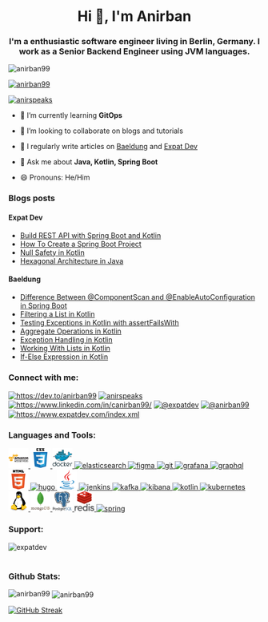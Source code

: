 <!-- ### Hi there 👋 -->

<!--
**anirban99/anirban99** is a ✨ _special_ ✨ repository because its `README.md` (this file) appears on your GitHub profile.

Here are some ideas to get you started:

- 🔭 I’m currently working on ...
- 🌱 I’m currently learning ...
- 👯 I’m looking to collaborate on ...
- 🤔 I’m looking for help with ...
- 💬 Ask me about ...
- 📫 How to reach me: ...
- 😄 Pronouns: ...
- ⚡ Fun fact: ...
-->
<h1 align="center">Hi 👋, I'm Anirban</h1>
<h3 align="center">I'm a enthusiastic software engineer living in Berlin, Germany. I work as a Senior Backend Engineer using JVM languages.</h3>

<p align="left"> <img src="https://komarev.com/ghpvc/?username=anirban99&label=Profile%20views&color=0e75b6&style=flat" alt="anirban99" /> </p>

<p align="left"> <a href="https://github.com/ryo-ma/github-profile-trophy"><img src="https://github-profile-trophy.vercel.app/?username=anirban99" alt="anirban99" /></a> </p>

<p align="left"> <a href="https://twitter.com/anirspeaks" target="blank"><img src="https://img.shields.io/twitter/follow/anirspeaks?logo=twitter&style=for-the-badge" alt="anirspeaks" /></a> </p>

- 🌱 I’m currently learning **GitOps**

- 👯 I’m looking to collaborate on blogs and tutorials

- 📝 I regularly write articles on [Baeldung](https://www.baeldung.com/kotlin/author/anirbanchatterjee) and [Expat Dev](https://www.expatdev.com/)

- 💬 Ask me about **Java, Kotlin, Spring Boot**

- 😄 Pronouns: He/Him

### Blogs posts

#### Expat Dev
<!-- BLOG-POST-LIST:START -->
- [Build REST API with Spring Boot and Kotlin](https://expatdev.com/posts/build-rest-api-spring-boot-kotlin/)
- [How To Create a Spring Boot Project](https://expatdev.com/posts/how-to-create-a-spring-boot-project/)
- [Null Safety in Kotlin](https://expatdev.com/posts/null-safety-in-kotlin/)
- [Hexagonal Architecture in Java](https://expatdev.com/posts/hexagonal-architecture-in-java/)
<!-- BLOG-POST-LIST:END -->

#### Baeldung
- [Difference Between @ComponentScan and @EnableAutoConfiguration in Spring Boot](https://www.baeldung.com/spring-componentscan-vs-enableautoconfiguration)
- [Filtering a List in Kotlin](https://www.baeldung.com/kotlin/list-filtering)
- [Testing Exceptions in Kotlin with assertFailsWith](https://www.baeldung.com/kotlin/assertfailswith)
- [Aggregate Operations in Kotlin](https://www.baeldung.com/kotlin/aggregate-operations)
- [Exception Handling in Kotlin](https://www.baeldung.com/kotlin/exception-handling)
- [Working With Lists in Kotlin](https://www.baeldung.com/kotlin/lists)
- [If-Else Expression in Kotlin](https://www.baeldung.com/kotlin/if-else-expression)

<h3 align="left">Connect with me:</h3>
<p align="left">
<a href="https://dev.to/anirban99" target="blank"><img align="center" src="https://raw.githubusercontent.com/rahuldkjain/github-profile-readme-generator/master/src/images/icons/Social/devto.svg" alt="https://dev.to/anirban99" height="30" width="40" /></a>
<a href="https://twitter.com/anirspeaks" target="blank"><img align="center" src="https://raw.githubusercontent.com/rahuldkjain/github-profile-readme-generator/master/src/images/icons/Social/twitter.svg" alt="anirspeaks" height="30" width="40" /></a>
<a href="https://www.linkedin.com/in/canirban99/" target="blank"><img align="center" src="https://raw.githubusercontent.com/rahuldkjain/github-profile-readme-generator/master/src/images/icons/Social/linked-in-alt.svg" alt="https://www.linkedin.com/in/canirban99/" height="30" width="40" /></a>
<a href="https://hashnode.com/@expatdev" target="blank"><img align="center" src="https://raw.githubusercontent.com/rahuldkjain/github-profile-readme-generator/master/src/images/icons/Social/hashnode.svg" alt="@expatdev" height="30" width="40" /></a>
<a href="https://medium.com/@anirban99" target="blank"><img align="center" src="https://raw.githubusercontent.com/rahuldkjain/github-profile-readme-generator/master/src/images/icons/Social/medium.svg" alt="@anirban99" height="30" width="40" /></a>
<a href="/https://www.expatdev.com/index.xml" target="blank"><img align="center" src="https://raw.githubusercontent.com/rahuldkjain/github-profile-readme-generator/master/src/images/icons/Social/rss.svg" alt="https://www.expatdev.com/index.xml" height="30" width="40" /></a>
</p>

<h3 align="left">Languages and Tools:</h3>
<p align="left"> <a href="https://aws.amazon.com" target="_blank" rel="noreferrer"> <img src="https://raw.githubusercontent.com/devicons/devicon/master/icons/amazonwebservices/amazonwebservices-original-wordmark.svg" alt="aws" width="40" height="40"/> </a> <a href="https://www.w3schools.com/css/" target="_blank" rel="noreferrer"> <img src="https://raw.githubusercontent.com/devicons/devicon/master/icons/css3/css3-original-wordmark.svg" alt="css3" width="40" height="40"/> </a> <a href="https://www.docker.com/" target="_blank" rel="noreferrer"> <img src="https://raw.githubusercontent.com/devicons/devicon/master/icons/docker/docker-original-wordmark.svg" alt="docker" width="40" height="40"/> </a> <a href="https://www.elastic.co" target="_blank" rel="noreferrer"> <img src="https://www.vectorlogo.zone/logos/elastic/elastic-icon.svg" alt="elasticsearch" width="40" height="40"/> </a> <a href="https://www.figma.com/" target="_blank" rel="noreferrer"> <img src="https://www.vectorlogo.zone/logos/figma/figma-icon.svg" alt="figma" width="40" height="40"/> </a> <a href="https://git-scm.com/" target="_blank" rel="noreferrer"> <img src="https://www.vectorlogo.zone/logos/git-scm/git-scm-icon.svg" alt="git" width="40" height="40"/> </a> <a href="https://grafana.com" target="_blank" rel="noreferrer"> <img src="https://www.vectorlogo.zone/logos/grafana/grafana-icon.svg" alt="grafana" width="40" height="40"/> </a> <a href="https://graphql.org" target="_blank" rel="noreferrer"> <img src="https://www.vectorlogo.zone/logos/graphql/graphql-icon.svg" alt="graphql" width="40" height="40"/> </a> <a href="https://www.w3.org/html/" target="_blank" rel="noreferrer"> <img src="https://raw.githubusercontent.com/devicons/devicon/master/icons/html5/html5-original-wordmark.svg" alt="html5" width="40" height="40"/> </a> <a href="https://gohugo.io/" target="_blank" rel="noreferrer"> <img src="https://api.iconify.design/logos-hugo.svg" alt="hugo" width="40" height="40"/> </a> <a href="https://www.java.com" target="_blank" rel="noreferrer"> <img src="https://raw.githubusercontent.com/devicons/devicon/master/icons/java/java-original.svg" alt="java" width="40" height="40"/> </a> <a href="https://www.jenkins.io" target="_blank" rel="noreferrer"> <img src="https://www.vectorlogo.zone/logos/jenkins/jenkins-icon.svg" alt="jenkins" width="40" height="40"/> </a> <a href="https://kafka.apache.org/" target="_blank" rel="noreferrer"> <img src="https://www.vectorlogo.zone/logos/apache_kafka/apache_kafka-icon.svg" alt="kafka" width="40" height="40"/> </a> <a href="https://www.elastic.co/kibana" target="_blank" rel="noreferrer"> <img src="https://www.vectorlogo.zone/logos/elasticco_kibana/elasticco_kibana-icon.svg" alt="kibana" width="40" height="40"/> </a> <a href="https://kotlinlang.org" target="_blank" rel="noreferrer"> <img src="https://www.vectorlogo.zone/logos/kotlinlang/kotlinlang-icon.svg" alt="kotlin" width="40" height="40"/> </a> <a href="https://kubernetes.io" target="_blank" rel="noreferrer"> <img src="https://www.vectorlogo.zone/logos/kubernetes/kubernetes-icon.svg" alt="kubernetes" width="40" height="40"/> </a> <a href="https://www.linux.org/" target="_blank" rel="noreferrer"> <img src="https://raw.githubusercontent.com/devicons/devicon/master/icons/linux/linux-original.svg" alt="linux" width="40" height="40"/> </a> <a href="https://www.mongodb.com/" target="_blank" rel="noreferrer"> <img src="https://raw.githubusercontent.com/devicons/devicon/master/icons/mongodb/mongodb-original-wordmark.svg" alt="mongodb" width="40" height="40"/> </a> <a href="https://www.postgresql.org" target="_blank" rel="noreferrer"> <img src="https://raw.githubusercontent.com/devicons/devicon/master/icons/postgresql/postgresql-original-wordmark.svg" alt="postgresql" width="40" height="40"/> </a> <a href="https://redis.io" target="_blank" rel="noreferrer"> <img src="https://raw.githubusercontent.com/devicons/devicon/master/icons/redis/redis-original-wordmark.svg" alt="redis" width="40" height="40"/> </a> <a href="https://spring.io/" target="_blank" rel="noreferrer"> <img src="https://www.vectorlogo.zone/logos/springio/springio-icon.svg" alt="spring" width="40" height="40"/> </a> </p>

<h3 align="left">Support:</h3>
<p><a href="https://www.buymeacoffee.com/expatdev"> <img align="left" src="https://cdn.buymeacoffee.com/buttons/v2/default-yellow.png" height="50" width="210" alt="expatdev" /></a></p><br><br>

<h3 align="left">Github Stats:</h3>
<p><img align="left" src="https://github-readme-stats.vercel.app/api/top-langs?username=anirban99&show_icons=true&locale=en&layout=compact" alt="anirban99" /></p>

<p>&nbsp;<img align="center" src="https://github-readme-stats.vercel.app/api?username=anirban99&show_icons=true&locale=en" alt="anirban99" /></p>

[![GitHub Streak](https://github-readme-streak-stats.herokuapp.com?user=anirban99)](https://git.io/streak-stats)

